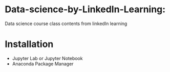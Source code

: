 # Data-science-by-LinkedIn-Learning:

Data science course class contents from linkedIn learning

# Installation
* Jupyter Lab or Jupyter Notebook
* Anaconda Package Manager
